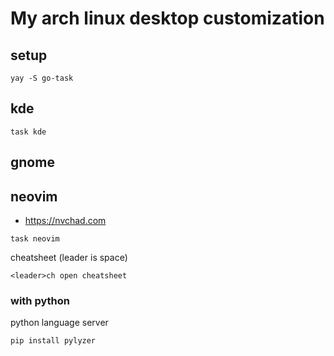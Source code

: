 # My arch linux desktop customization

## setup

```
yay -S go-task

```



## kde

```
task kde
```



## gnome


## neovim

- https://nvchad.com

```
task neovim
```

cheatsheet (leader is space)
```
<leader>ch open cheatsheet

```

### with python

python language server
```
pip install pylyzer
```
